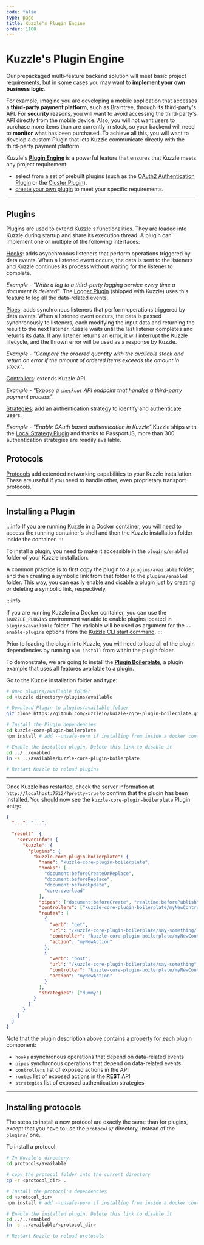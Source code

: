 ```yaml
---
code: false
type: page
title: Kuzzle's Plugin Engine
order: 1100
---
```


# Kuzzle's Plugin Engine

Our prepackaged multi-feature backend solution will meet basic project requirements, but in some cases you may want to **implement your own business logic**.

For example, imagine you are developing a mobile application that accesses a **third-party payment platform**, such as Braintree, through its third-party's API. For **security** reasons, you will want to avoid accessing the third-party's API directly from the mobile device. Also, you will not want users to purchase more items than are currently in stock, so your backend will need to **monitor** what has been purchased. To achieve all this, you will want to develop a custom Plugin that lets Kuzzle communicate directly with the third-party payment platform.

Kuzzle's **[Plugin Engine](/core/2/plugins)** is a powerful feature that ensures that Kuzzle meets any project requirement:

- select from a set of prebuilt plugins (such as the [OAuth2 Authentication Plugin](https://github.com/kuzzleio/kuzzle-plugin-auth-passport-oauth) or the [Cluster Plugin](https://github.com/kuzzleio/kuzzle-plugin-cluster)).
- [create your own plugin](/core/2/guides/essentials/introduction) to meet your specific requirements.

---

## Plugins

Plugins are used to extend Kuzzle's functionalities. They are loaded into Kuzzle during startup and share its execution thread. A plugin can implement one or multiple of the following interfaces:

[Hooks](/core/2/plugins/guides/hooks): adds asynchronous listeners that perform operations triggered by data events. When a listened event occurs, the data is sent to the listeners and Kuzzle continues its process without waiting for the listener to complete.

_Example - "Write a log to a third-party logging service every time a document is deleted"_. The [Logger Plugin](https://github.com/kuzzleio/kuzzle-plugin-logger) (shipped with Kuzzle) uses this feature to log all the data-related events.

[Pipes](/core/2/plugins/guides/pipes): adds synchronous listeners that perform operations triggered by data events. When a listened event occurs, the data is passed synchronously to listeners, each modifying the input data and returning the result to the next listener. Kuzzle waits until the last listener completes and returns its data. If any listener returns an error, it will interrupt the Kuzzle lifecycle, and the thrown error will be used as a response by Kuzzle.

_Example - "Compare the ordered quantity with the available stock and return an error if the amount of ordered items exceeds the amount in stock"_.

[Controllers](/core/2/plugins/guides/controllers): extends Kuzzle API.

_Example - "Expose a `checkout` API endpoint that handles a third-party payment process"_.

[Strategies](/core/2/plugins/guides/strategies): add an authentication strategy to identify and authenticate users.

_Example - "Enable OAuth based authentication in Kuzzle"_
Kuzzle ships with the [Local Strategy Plugin](https://github.com/kuzzleio/kuzzle-plugin-auth-passport-local) and thanks to PassportJS, more than 300 authentication strategies are readily available.

## Protocols

[Protocols](/core/2/protocols/essentials/getting-started) add extended networking capabilities to your Kuzzle installation. These are useful if you need to handle other, even proprietary transport protocols.

---

## Installing a Plugin

:::info
If you are running Kuzzle in a Docker container, you will need to access the running container's shell and then the Kuzzle installation folder inside the container.
:::

To install a plugin, you need to make it accessible in the `plugins/enabled` folder of your Kuzzle installation.

A common practice is to first copy the plugin to a `plugins/available` folder, and then creating a symbolic link from that folder to the `plugins/enabled` folder. This way, you can easily enable and disable a plugin just by creating or deleting a symbolic link, respectively.

:::info
<SinceBadge version="1.10.0" />

If you are running Kuzzle in a Docker container, you can use the `$KUZZLE_PLUGINS` environment variable to enable plugins located in `plugins/available` folder.
The variable will be used as argument for the `--enable-plugins` options from the [Kuzzle CLI start command](/core/2/guides/essentials/cli).
:::

Prior to loading the plugin into Kuzzle, you will need to load all of the plugin dependencies by running `npm install` from within the plugin folder.

To demonstrate, we are going to install the [**Plugin Boilerplate**](https://github.com/kuzzleio/kuzzle-core-plugin-boilerplate), a plugin example that uses all features available to a plugin.

Go to the Kuzzle installation folder and type:

```bash
# Open plugins/available folder
cd <kuzzle directory>/plugins/available

# Download Plugin to plugins/available folder
git clone https://github.com/kuzzleio/kuzzle-core-plugin-boilerplate.git

# Install the Plugin dependencies
cd kuzzle-core-plugin-boilerplate
npm install # add --unsafe-perm if installing from inside a docker container

# Enable the installed plugin. Delete this link to disable it
cd ../../enabled
ln -s ../available/kuzzle-core-plugin-boilerplate

# Restart Kuzzle to reload plugins
```

---

Once Kuzzle has restarted, check the server information at `http://localhost:7512/?pretty=true` to confirm that the plugin has been installed. You should now see the `kuzzle-core-plugin-boilerplate` Plugin entry:

```json
{
  "...": "...",

  "result": {
    "serverInfo": {
      "kuzzle": {
        "plugins": {
          "kuzzle-core-plugin-boilerplate": {
            "name": "kuzzle-core-plugin-boilerplate",
            "hooks": [
              "document:beforeCreateOrReplace",
              "document:beforeReplace",
              "document:beforeUpdate",
              "core:overload"
            ],
            "pipes": ["document:beforeCreate", "realtime:beforePublish"],
            "controllers": ["kuzzle-core-plugin-boilerplate/myNewController"],
            "routes": [
              {
                "verb": "get",
                "url": "/kuzzle-core-plugin-boilerplate/say-something/:property",
                "controller": "kuzzle-core-plugin-boilerplate/myNewController",
                "action": "myNewAction"
              },
              {
                "verb": "post",
                "url": "/kuzzle-core-plugin-boilerplate/say-something",
                "controller": "kuzzle-core-plugin-boilerplate/myNewController",
                "action": "myNewAction"
              }
            ],
            "strategies": ["dummy"]
          }
        }
      }
    }
  }
}
```

Note that the plugin description above contains a property for each plugin component:

- `hooks` asynchronous operations that depend on data-related events
- `pipes` synchronous operations that depend on data-related events
- `controllers` list of exposed actions in the API
- `routes` list of exposed actions in the **REST** API
- `strategies` list of exposed authentication strategies

---

## Installing protocols

The steps to install a new protocol are exactly the same than for plugins, except that you have to use the `protocols/` directory, instead of the `plugins/` one.

To install a protocol:

```bash
# In Kuzzle's directory:
cd protocols/available

# copy the protocol folder into the current directory
cp -r <protocol_dir> .

# Install the protocol's dependencies
cd <protocol_dir>
npm install # add --unsafe-perm if installing from inside a docker container

# Enable the installed plugin. Delete this link to disable it
cd ../../enabled
ln -s ../available/<protocol_dir>

# Restart Kuzzle to reload protocols
```
